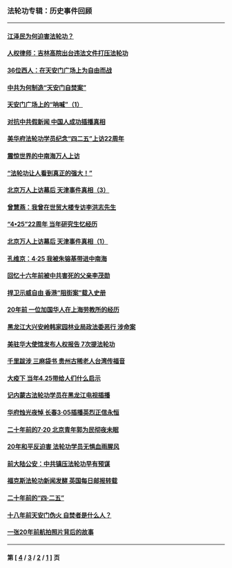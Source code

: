 ### 法轮功专辑：历史事件回顾
---
#### [江泽民为何迫害法轮功？](../../pages/nf5793/n13876324.md?12270430) 
#### [人权律师：吉林高院出台违法文件打压法轮功](../../pages/nf5793/n13825665.md?12270430) 
#### [36位西人：在天安门广场上为自由而战](../../pages/nf5793/n13390029.md?12270430) 
#### [中共为何制造“天安门自焚案”](../../pages/nf5793/n13183270.md?12270430) 
#### [天安门广场上的“呐喊”（1）](../../pages/nf5793/n13105277.md?12270430) 
#### [对抗中共假新闻 中国人成功插播真相](../../pages/nf5793/n12910618.md?12270430) 
#### [美华府法轮功学员纪念“四二五”上访22周年](../../pages/nf5793/n12904445.md?12270430) 
#### [震惊世界的中南海万人上访](../../pages/nf5793/n12903976.md?12270430) 
#### [“法轮功让人看到真正的强大！”](../../pages/nf5793/n12903195.md?12270430) 
#### [北京万人上访幕后 天津事件真相（3）](../../pages/nf5793/n12902807.md?12270430) 
#### [曾慧燕：我曾在世贸大楼专访李洪志先生](../../pages/nf5793/n12898729.md?12270430) 
#### [“4•25”22周年 当年研究生忆经历](../../pages/nf5793/n12894152.md?12270430) 
#### [北京万人上访幕后 天津事件真相（1）](../../pages/nf5793/n12885174.md?12270430) 
#### [孔维京：4·25 我被朱镕基带进中南海](../../pages/nf5793/n12864987.md?12270430) 
#### [回忆十六年前被中共害死的父亲李茂勋](../../pages/nf5793/n12880270.md?12270430) 
#### [捍卫示威自由 香港“阻街案”载入史册](../../pages/nf5793/n12811245.md?12270430) 
#### [20年前 一位加国华人在上海劳教所的经历](../../pages/nf5793/n12707932.md?12270430) 
#### [黑龙江大兴安岭韩家园林业局政法委恶行 涉命案](../../pages/nf5793/n12622815.md?12270430) 
#### [美驻华大使馆发布人权报告 7次提法轮功](../../pages/nf5793/n12520541.md?12270430) 
#### [千里跋涉 三麻袋书 贵州古稀老人台湾传福音](../../pages/nf5793/n12198750.md?12270430) 
#### [大疫下 当年4.25带给人们什么启示](../../pages/nf5793/n12058565.md?12270430) 
#### [记内蒙古法轮功学员在黑龙江电视插播](../../pages/nf5793/n11699194.md?12270430) 
#### [华府烛光夜悼 长春3·05插播英烈正信永恒](../../pages/nf5793/n11397432.md?12270430) 
#### [二十年前的7·20 北京青年郭为民彻夜未眠](../../pages/nf5793/n11354195.md?12270430) 
#### [20年和平反迫害 法轮功学员无惧血雨腥风](../../pages/nf5793/n11348279.md?12270430) 
#### [前大陆公安：中共镇压法轮功早有预谋](../../pages/nf5793/n11352168.md?12270430) 
#### [福克斯法轮功新闻发酵  英国每日邮报转载](../../pages/nf5793/n11285952.md?12270430) 
#### [二十年前的“四·二五”](../../pages/nf5793/n11207639.md?12270430) 
#### [十八年前天安门伪火 自焚者是什么人？](../../pages/nf5793/n10996556.md?12270430) 
#### [一张20年前航拍照片背后的故事](../../pages/nf5793/n10693797.md?12270430) 

---
#### 第 [ [4](./4.md?12270430) / [3](./3.md?12270430) / [2](./2.md?12270430) / [1](./1.md?12270430) ] 页
